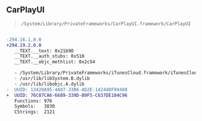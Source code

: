 ## CarPlayUI

> `/System/Library/PrivateFrameworks/CarPlayUI.framework/CarPlayUI`

```diff

-294.16.1.0.0
+294.19.2.0.0
   __TEXT.__text: 0x21b90
   __TEXT.__auth_stubs: 0x510
   __TEXT.__objc_methlist: 0x2c54

   - /System/Library/PrivateFrameworks/iTunesCloud.framework/iTunesCloud
   - /usr/lib/libSystem.B.dylib
   - /usr/lib/libobjc.A.dylib
-  UUID: 13420A95-4A07-33B6-AD2E-14244DF94480
+  UUID: 76C87CA6-6689-339D-B9F5-C637DE104C96
   Functions: 976
   Symbols:   3830
   CStrings:  2121

```
